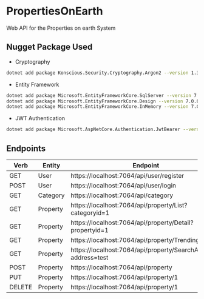 # PropertiesOnEarth
Web API for the Properties on earth System

## Nugget Package Used

- Cryptography

```sh
dotnet add package Konscious.Security.Cryptography.Argon2 --version 1.3.0
```

- Entity Framework
```sh
dotnet add package Microsoft.EntityFrameworkCore.SqlServer --version 7.0.0-rc.2.22472.11
dotnet add package Microsoft.EntityFrameworkCore.Design --version 7.0.0-rc.2.22472.11
dotnet add package Microsoft.EntityFrameworkCore.InMemory --version 7.0.0-rc.2.22472.11
```

- JWT Authentication
```sh
dotnet add package Microsoft.AspNetCore.Authentication.JwtBearer --version 6.0.10
```


## Endpoints


|Verb|Entity|Endpoint|
|------|------|--------|
|GET|User|https://localhost:7064/api/user/register|
|POST|User|https://localhost:7064/api/user/login|
|GET|Category|https://localhost:7064/api/category|
|GET|Property|https://localhost:7064/api/property/List?categoryid=1|
|GET|Property|https://localhost:7064/api/property/Detail?propertyid=1|
|GET|Property|https://localhost:7064/api/property/Trending|
|GET|Property|https://localhost:7064/api/property/SearchAddress?address=test|
|POST|Property|https://localhost:7064/api/property|
|PUT|Property|https://localhost:7064/api/property/1|
|DELETE|Property|https://localhost:7064/api/property/1|

